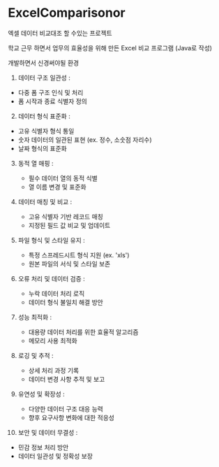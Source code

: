 # ExcelComparisonor
엑셀 데이터 비교대조 할 수있는 프로젝트


학교 근무 하면서 업무의 효율성을 위해 만든 Excel 비교 프로그램 (Java로 작성)

개발하면서 신경써야될 환경

1. 데이터 구조 일관성 :

  -  다중 폼 구조 인식 및 처리
  -  폼 시작과 종료 식별자 정의


2. 데이터 형식 표준화 :

  -  고유 식별자 형식 통일
  -  숫자 데이터의 일관된 표현 (ex. 정수, 소숫점 자리수)
  -  날짜 형식의 표준화


3. 동적 열 매핑 :

   -  필수 데이터 열의 동적 식별
   -  열 이름 변경 및 표준화
  

4. 데이터 매칭 및 비교 :

   -  고유 식별자 기반 레코드 매칭
   -  지정된 필드 값 비교 및 업데이트
  

5. 파일 형식 및 스타일 유지 :

   -  특정 스프레드시트 형식 지원 (ex. 'xls')
   -  원본 파일의 서식 및 스타일 보존


6. 오류 처리 및 데이터 검증 :

   -  누락 데이터 처리 로직
   -  데이터 형식 불일치 해결 방안
  

7. 성능 최적화 :

   -   대용량 데이터 처리를 위한 효율적 알고리즘
   -   메모리 사용 최적화
  

8. 로깅 및 추적 :

   -   상세 처리 과정 기록
   -   데이터 변경 사항 추적 및 보고


9. 유연성 및 확장성 :

   -    다양한 데이터 구조 대응 능력
   -    향후 요구사항 변화에 대한 적응성
  

10. 보안 및 데이터 무결성 :

   -    민감 정보 처리 방안
   -    데이터 일관성 및 정확성 보장
